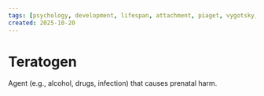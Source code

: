 ```yaml
---
tags: [psychology, development, lifespan, attachment, piaget, vygotsky, adolescence, adulthood, aging, morality]
created: 2025-10-20
---
```

# Teratogen

Agent (e.g., alcohol, drugs, infection) that causes prenatal harm.
